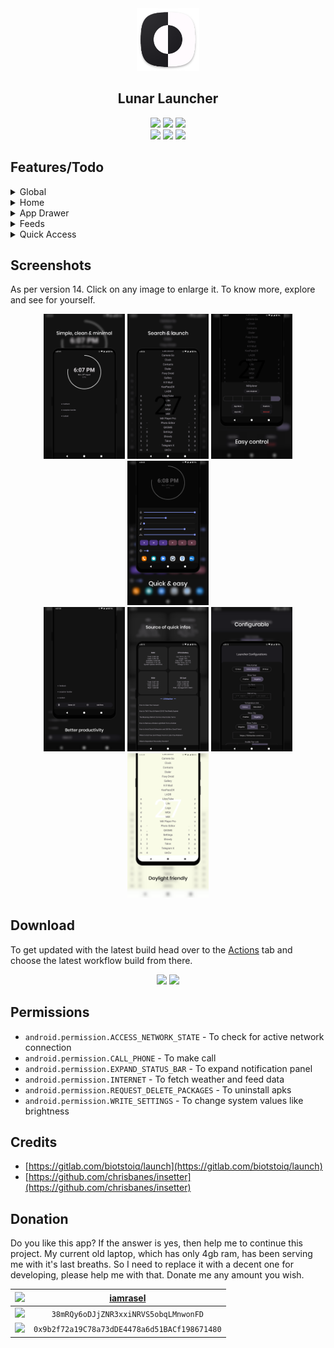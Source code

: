 <div align='center'>
	<img src='fastlane/metadata/android/en-US/images/icon.png' alt='Lunar Launcher' width='100' height='100'>
    <h2>Lunar Launcher</h2>
    <p>
        <img src='https://img.shields.io/badge/Android-3DDC84?style=for-the-badge&logo=android&logoColor=white'>
        <img src='https://img.shields.io/badge/SDK-26-vibrant?style=for-the-badge'>
        <a href='https://github.com/iamrasel/lunar-launcher/blob/main/LICENSE'><img src='https://img.shields.io/badge/License-GPL%20v3-blue?style=for-the-badge'></a>
        <br>
		<img src='https://img.shields.io/badge/Maintained-yes-green?style=for-the-badge'>
        <a href='https://github.com/iamrasel/lunar-launcher/actions'><img src='https://img.shields.io/github/workflow/status/iamrasel/lunar-launcher/CI_Push?style=for-the-badge'></a>
		<a href='https://github.com/iamrasel/lunar-launcher/releases/latest'><img src='https://img.shields.io/github/downloads/iamrasel/lunar-launcher/total?style=for-the-badge'></a>
    </p>
</div>

## Features/Todo
<details><summary>Global</summary>

- [x] Appearances
  - [x] Material Design 3
  - [ ] Material You support
  - [x] Day/night theme
  - [ ] Wallpaper with dim support
- [x] Double tap: lock/sleep
  - [x] Accessibility (SDK >= 28)
  - [x] Device admin
  - [x] Root
- [x] Swipe down: expand notification panel
- [ ] Yet to decide

</details>
<details><summary>Home</summary>

- [x] Battery status
  - [x] Circular percentage indicator
  - [x] Animation while charging
- [x] Time
  - [x] 12/24 format
- [x] Date
- [x] Weather
  - [x] Provider: OpenWeatherMap
  - [x] Celsius/Fahrenheit
- [x] Todo
  - [x] Add, delete, edit, copy
  - [ ] Auto destructive todo with notify
  - [x] 0-7 items in home screen
  - [x] Access lock

</details>
<details><summary>App Drawer</summary>

- [x] Quick search
- [x] Launch from search
- [x] Launch in freeform mode
- [x] Total apps count
- [ ] App rename
- [ ] App vault
- [ ] Detailed app info

</details>
<details><summary>Feeds</summary>

- [x] Device stats
  - This section is temporary, will be replaced with more useful feature.
- [x] RSS

</details>
<details><summary>Quick Access</summary>

- [x] Favourite apps (<=6)
- [x] Favourite contacts and urls (<=6)
- [x] Control system value
  - [x] Brightness
  - [x] Sound

</details>

## Screenshots
As per version 14. Click on any image to enlarge it. To know more, explore and see for yourself.

<div align='center'>
	<img src='fastlane/metadata/android/en-US/images/phoneScreenshots/1.png' width=130>
	<img src='fastlane/metadata/android/en-US/images/phoneScreenshots/2.png' width=130>
	<img src='fastlane/metadata/android/en-US/images/phoneScreenshots/3.png' width=130>
	<img src='fastlane/metadata/android/en-US/images/phoneScreenshots/4.png' width=130>
	<br>
	<img src='fastlane/metadata/android/en-US/images/phoneScreenshots/5.png' width=130>
	<img src='fastlane/metadata/android/en-US/images/phoneScreenshots/6.png' width=130>
	<img src='fastlane/metadata/android/en-US/images/phoneScreenshots/7.png' width=130>
	<img src='fastlane/metadata/android/en-US/images/phoneScreenshots/8.png' width=130>
</div>

## Download
To get updated with the latest build head over to the [Actions](https://github.com/iamrasel/lunar-launcher/actions) tab and choose the latest workflow build from there.
<div align='center'>

<a href='https://github.com/iamrasel/lunar-launcher/releases/latest'><img src='https://img.shields.io/badge/GitHub-100000?style=for-the-badge&logo=github&logoColor=white'></a>
<a href='https://f-droid.org/packages/rasel.lunar.launcher'><img src='https://img.shields.io/badge/F_Droid-1976D2?style=for-the-badge&logo=f-droid&logoColor=white'></a>

</div>

## Permissions
- `android.permission.ACCESS_NETWORK_STATE` - To check for active network connection
- `android.permission.CALL_PHONE` - To make call
- `android.permission.EXPAND_STATUS_BAR` - To expand notification panel
- `android.permission.INTERNET` - To fetch weather and feed data
- `android.permission.REQUEST_DELETE_PACKAGES` - To uninstall apks
- `android.permission.WRITE_SETTINGS` - To change system values like brightness

## Credits
- [https://gitlab.com/biotstoiq/launch](https://gitlab.com/biotstoiq/launch)
- [https://github.com/chrisbanes/insetter](https://github.com/chrisbanes/insetter)

## Donation
Do you like this app? If the answer is yes, then help me to continue this project. My current old laptop, which has only 4gb ram, has been serving me with it's last breaths. So I need to replace it with a decent one for developing, please help me with that. Donate me any amount you wish.

<div align='center'>

| ![](https://img.shields.io/badge/Buy_Me_A_Coffee-FFDD00?style=for-the-badge&logo=buy-me-a-coffee&logoColor=black) | [iamrasel](https://www.buymeacoffee.com/iamrasel) |
|:-----------------------------------------------------------------------------------------------------------------:|:-------------------------------------------------:|
|         ![](https://img.shields.io/badge/Bitcoin-000000?style=for-the-badge&logo=bitcoin&logoColor=white)         |       `38mRQy6oDJjZNR3xxiNRVS5obqLMnwonFD`        |
|        ![](https://img.shields.io/badge/Ethereum-3C3C3D?style=for-the-badge&logo=Ethereum&logoColor=white)        |   `0x9b2f72a19C78a73dDE4478a6d51BACf198671480`    |

</div>
